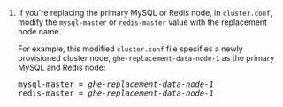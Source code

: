1. If you're replacing the primary MySQL or Redis node, in `cluster.conf`, modify the `mysql-master` or `redis-master` value with the replacement node name.

   For example, this modified `cluster.conf` file specifies a newly provisioned cluster node, `ghe-replacement-data-node-1` as the primary MySQL and Redis node:

   <pre>
   mysql-master = <em>ghe-replacement-data-node-1</em>
   redis-master = <em>ghe-replacement-data-node-1</em>
   </pre>
